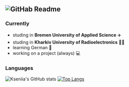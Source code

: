 

![GitHab Readme](https://user-images.githubusercontent.com/109369501/198018291-314e3bf4-4cad-4bdd-b746-5e7bc17674d4.png)
------------------
### Currently
- studing in **Bremen University of Applied Science** ✈️
- studing in **Kharkiv University of Radioelectronics** 👩‍🎓
- learning German 🤞
- working on a project (always) 💻

### Languages
![Kseniia's GitHub stats](https://github-readme-stats.vercel.app/api?username=KseniiaDukelska&show_icons=true&theme=buefy&hide=contribs)
[![Top Langs](https://github-readme-stats.vercel.app/api/top-langs/?username=KseniiaDukelska&layout=compact&theme=buefy)](https://github.com/KseniiaDukelska/github-readme-stats)

